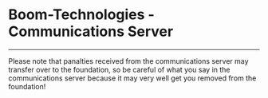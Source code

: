 
# Boom-Technologies - Communications Server

----------------------------------------------------------

Please note that panalties received from the communications server may transfer over to the foundation, so be careful of what you say in the communications server because it may very well get you removed from the foundation! 
